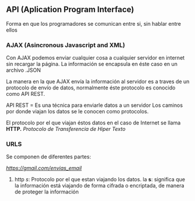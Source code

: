 ## API (Aplication Program Interface)

Forma en que los programadores se comunican entre si, sin hablar entre ellos

### AJAX (Asincronous Javascript and XML)

Con AJAX podemos enviar cualquier cosa a cualquier servidor en internet sin recargar la página. La información se encapsula en éste caso en un archivo .JSON

La manera en la que AJAX envía la información al servidor es a traves de un protocolo de envío de datos, normalmente éste protocolo es conocido como API REST.

API REST = Es una técnica para enviarle datos a un servidor
Los caminos por donde viajan los datos se le conocen como protocolos.

El protocolo por el que viajan éstos datos en el caso de Internet se llama **HTTP.**
*Protocolo de Transferencia de Hiper Texto*

### URLS

Se componen de diferentes partes:

_https://gmail.com/envias_email_

1. http _s_: Protocolo por el que estan viajando los datos.
    la **s**: significa que la información está viajando de forma cifrada o encriptada, de manera de proteger la información
